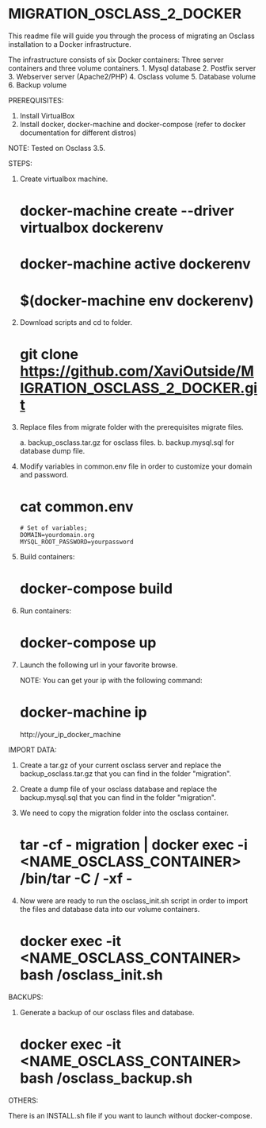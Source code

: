 # MIGRATION_OSCLASS_2_DOCKER

This readme file will guide you through the process of migrating an Osclass installation to a Docker infrastructure.

The infrastructure consists of six Docker containers: Three server containers and three volume containers.
     1. Mysql database
     2. Postfix server
     3. Webserver server (Apache2/PHP)
     4. Osclass volume
     5. Database volume
     6. Backup volume

PREREQUISITES:

1. Install VirtualBox
2. Install docker, docker-machine and docker-compose (refer to docker documentation for different distros)

NOTE: Tested on Osclass 3.5.

STEPS:

1. Create virtualbox machine.

     # docker-machine create --driver virtualbox dockerenv 
     # docker-machine active dockerenv
     # $(docker-machine env dockerenv)

2. Download scripts and cd to folder.

     # git clone https://github.com/XaviOutside/MIGRATION_OSCLASS_2_DOCKER.git

3. Replace files from migrate folder with the prerequisites migrate files.

     a. backup_osclass.tar.gz for osclass files.
     b. backup.mysql.sql for database dump file.

5. Modify variables in common.env file in order to customize your domain and password.

     # cat common.env 
       # Set of variables;
       DOMAIN=yourdomain.org
       MYSQL_ROOT_PASSWORD=yourpassword

6. Build containers:

     # docker-compose build

7. Run containers:

     # docker-compose up

8. Launch the following url in your favorite browse.

     NOTE: You can get your ip with the following command:
     # docker-machine ip
     
     http://your_ip_docker_machine

IMPORT DATA:

1. Create a tar.gz of your current osclass server and replace the backup_osclass.tar.gz that you can find in the folder "migration".
     
2. Create a dump file of your osclass database and replace the backup.mysql.sql that you can find in the folder "migration".
     
3. We need to copy the migration folder into the osclass container.

     # tar -cf - migration | docker exec -i <NAME_OSCLASS_CONTAINER>  /bin/tar -C / -xf -

4. Now were are ready to run the osclass_init.sh script in order to import the files and database data into our volume containers.

     # docker exec -it <NAME_OSCLASS_CONTAINER> bash /osclass_init.sh

BACKUPS:

1. Generate a backup of our osclass files and database.

     # docker exec -it <NAME_OSCLASS_CONTAINER> bash /osclass_backup.sh

OTHERS:

There is an INSTALL.sh file if you want to launch without docker-compose.
